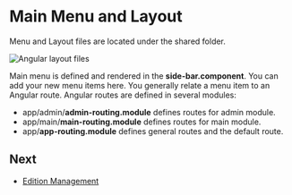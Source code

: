 # Main Menu and Layout

Menu and Layout files are located under the shared folder.

<img src="D:/Github/documents/docs/en/images/ng2-layout-files-1.png" alt="Angular layout files" class="img-thumbnail" />

Main menu is defined and rendered in the **side-bar.component**. You can add your new menu items here. You generally relate a menu item to an Angular route. Angular routes are defined in several modules:

- app/admin/**admin-routing.module** defines routes for admin module.
- app/main/**main-routing.module** defines routes for main module.
- app/**app-routing.module** defines general routes and the default route.

## Next

- [Edition Management](Getting-Started-Angular-Edition-Management)
